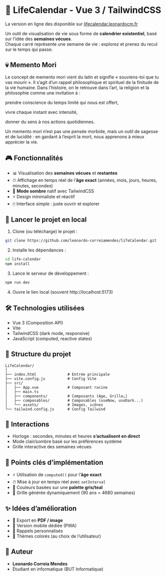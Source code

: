 # 📅 LifeCalendar - Vue 3 / TailwindCSS

La version en ligne des disponible sur [lifecalendar.leonardocm.fr](https://lifecalendar.leonardocm.fr)

Un outil de visualisation de vie sous forme de **calendrier existentiel**, basé sur l’idée des **semaines vécues**.  
Chaque carré représente une semaine de vie : explorez et prenez du recul sur le temps qui passe.

## 💀 Memento Mori

Le concept de memento mori vient du latin et signifie « souviens-toi que tu vas mourir ».
Il s’agit d’un rappel philosophique et spirituel de la finitude de la vie humaine.
Dans l’histoire, on le retrouve dans l’art, la religion et la philosophie comme une invitation à :

prendre conscience du temps limité qui nous est offert,

vivre chaque instant avec intensité,

donner du sens à nos actions quotidiennes.

Un memento mori n’est pas une pensée morbide, mais un outil de sagesse et de lucidité : en gardant à l’esprit la mort, nous apprenons à mieux apprécier la vie.

## 🎮 Fonctionnalités

- 📊 Visualisation des **semaines vécues** et **restantes**
- ⏱ Affichage en temps réel de l’**âge exact** (années, mois, jours, heures, minutes, secondes)
- 🌙 **Mode sombre** natif avec TailwindCSS
- ⚡ Design minimaliste et réactif
- 🖱 Interface simple : juste ouvrir et explorer

## 🚀 Lancer le projet en local

1. Clone (ou télécharge) le projet :

```bash
git clone https://github.com/leonardo-correiamendes/lifeCalendar.git
```

2. Installe les dépendances :

```bash
cd life-calendar
npm install
```

3. Lance le serveur de développement :

```bash
npm run dev
```

4. Ouvre le lien local (souvent http://localhost:5173)

## 🛠️ Technologies utilisées

- Vue 3 (Composition API)
- Vite
- TailwindCSS (dark mode, responsive)
- JavaScript (computed, reactive states)

## 📂 Structure du projet

```
LifeCalendar/
│
├── index.html              # Entrée principale
├── vite.config.js          # Config Vite
├── src/
│   ├── App.vue             # Composant racine
│   ├── main.ts             
│   ├── components/         # Composants (Age, Grille…)
|   ├── composables/        # Composables (useNow, useDark...)
│   └── assets/             # Images, icônes
└── tailwind.config.js      # Config Tailwind
```

## 🎯 Interactions

- Horloge : secondes, minutes et heures **s’actualisent en direct**
- Mode clair/sombre basé sur les préférences système
- Grille interactive des semaines vécues

## 🧩 Points clés d’implémentation

- ⚡ Utilisation de `computed()` pour l’**âge exact**
- ⏱ Mise à jour en temps réel avec `setInterval`
- 🎨 Couleurs basées sur une **palette gris/teal**
- 📐 Grille générée dynamiquement (90 ans = 4680 semaines)

## ✨ Idées d’amélioration

- 📅 Export en **PDF / image**
- 📲 Version mobile dédiée (PWA)
- 🔔 Rappels personnalisés
- 🎨 Thèmes colorés (au choix de l’utilisateur)

## 👤 Auteur

- **Leonardo Correia Mendes**  
- Étudiant en informatique (BUT Informatique)
